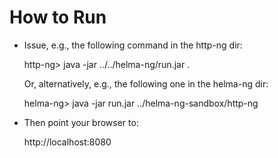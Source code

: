How to Run
==========

 * Issue, e.g., the following command in the http-ng dir:

   http-ng> java -jar ../../helma-ng/run.jar .

   Or, alternatively, e.g., the following one in the helma-ng dir:

   helma-ng> java -jar run.jar ../helma-ng-sandbox/http-ng

 * Then point your browser to:

   http://localhost:8080
